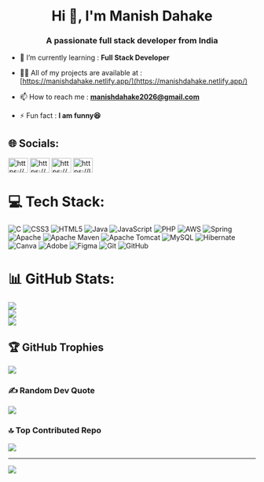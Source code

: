 <h1 align="center">Hi 👋, I'm Manish Dahake</h1>
<h3 align="center">A passionate full stack developer from India</h3>

- 🌱 I’m currently learning : **Full Stack Developer**

- 👨‍💻 All of my projects are available at : [https://manishdahake.netlify.app/](https://manishdahake.netlify.app/)

- 📫 How to reach me : **manishdahake2026@gmail.com**

- ⚡ Fun fact : **I am funny😆**


## 🌐 Socials:
<p align="left">
<a href="https://linkedin.com/in/https://www.linkedin.com/in/manish-dahake-407307205/" target="blank"><img align="center" src="https://raw.githubusercontent.com/rahuldkjain/github-profile-readme-generator/master/src/images/icons/Social/linked-in-alt.svg" alt="https://www.linkedin.com/in/manish-dahake-407307205/" height="30" width="40" /></a>
<a href="https://instagram.com/https://www.instagram.com/___manish._.dahake/?next=%2f&hl=en" target="blank"><img align="center" src="https://raw.githubusercontent.com/rahuldkjain/github-profile-readme-generator/master/src/images/icons/Social/instagram.svg" alt="https://www.instagram.com/___manish._.dahake/?next=%2f&hl=en" height="30" width="40" /></a>
<a href="https://www.hackerrank.com/https://www.hackerrank.com/profile/manishd
ahake10" target="blank"><img align="center" src="https://raw.githubusercontent.com/rahuldkjain/github-profile-readme-generator/master/src/images/icons/Social/hackerrank.svg" alt="https://www.hackerrank.com/profile/manishdahake10" height="30" width="40" /></a>
<a href="https://www.leetcode.com/https://leetcode.com/u/manishdahake10/" target="blank"><img align="center" src="https://raw.githubusercontent.com/rahuldkjain/github-profile-readme-generator/master/src/images/icons/Social/leet-code.svg" alt="https://leetcode.com/u/manishdahake10/" height="30" width="40" /></a>
</p>

# 💻 Tech Stack:
![C](https://img.shields.io/badge/c-%2300599C.svg?style=flat&logo=c&logoColor=white) ![CSS3](https://img.shields.io/badge/css3-%231572B6.svg?style=flat&logo=css3&logoColor=white) ![HTML5](https://img.shields.io/badge/html5-%23E34F26.svg?style=flat&logo=html5&logoColor=white) ![Java](https://img.shields.io/badge/java-%23ED8B00.svg?style=flat&logo=openjdk&logoColor=white) ![JavaScript](https://img.shields.io/badge/javascript-%23323330.svg?style=flat&logo=javascript&logoColor=%23F7DF1E) ![PHP](https://img.shields.io/badge/php-%23777BB4.svg?style=flat&logo=php&logoColor=white) ![AWS](https://img.shields.io/badge/AWS-%23FF9900.svg?style=flat&logo=amazon-aws&logoColor=white) ![Spring](https://img.shields.io/badge/spring-%236DB33F.svg?style=flat&logo=spring&logoColor=white) ![Apache](https://img.shields.io/badge/apache-%23D42029.svg?style=flat&logo=apache&logoColor=white) ![Apache Maven](https://img.shields.io/badge/Apache%20Maven-C71A36?style=flat&logo=Apache%20Maven&logoColor=white) ![Apache Tomcat](https://img.shields.io/badge/apache%20tomcat-%23F8DC75.svg?style=flat&logo=apache-tomcat&logoColor=black) ![MySQL](https://img.shields.io/badge/mysql-4479A1.svg?style=flat&logo=mysql&logoColor=white) ![Hibernate](https://img.shields.io/badge/Hibernate-59666C?style=flat&logo=Hibernate&logoColor=white) ![Canva](https://img.shields.io/badge/Canva-%2300C4CC.svg?style=flat&logo=Canva&logoColor=white) ![Adobe](https://img.shields.io/badge/adobe-%23FF0000.svg?style=flat&logo=adobe&logoColor=white) ![Figma](https://img.shields.io/badge/figma-%23F24E1E.svg?style=flat&logo=figma&logoColor=white) ![Git](https://img.shields.io/badge/git-%23F05033.svg?style=flat&logo=git&logoColor=white) ![GitHub](https://img.shields.io/badge/github-%23121011.svg?style=flat&logo=github&logoColor=white)
# 📊 GitHub Stats:
![](https://github-readme-stats.vercel.app/api?username=manishdahake10&theme=aura&hide_border=true&include_all_commits=false&count_private=false)<br/>
![](https://github-readme-streak-stats.herokuapp.com/?user=manishdahake10&theme=aura&hide_border=true)<br/>
![](https://github-readme-stats.vercel.app/api/top-langs/?username=manishdahake10&theme=aura&hide_border=true&include_all_commits=false&count_private=false&layout=compact)

## 🏆 GitHub Trophies
![](https://github-profile-trophy.vercel.app/?username=manishdahake10&theme=radical&no-frame=true&no-bg=true&margin-w=4)

### ✍️ Random Dev Quote
![](https://quotes-github-readme.vercel.app/api?type=horizontal&theme=merko)

### 🔝 Top Contributed Repo
![](https://github-contributor-stats.vercel.app/api?username=manishdahake10&limit=5&theme=aura&combine_all_yearly_contributions=true)

---
[![](https://visitcount.itsvg.in/api?id=manishdahake10&icon=6&color=7)](https://visitcount.itsvg.in)

<!-- Proudly created with GPRM ( https://gprm.itsvg.in ) -->
